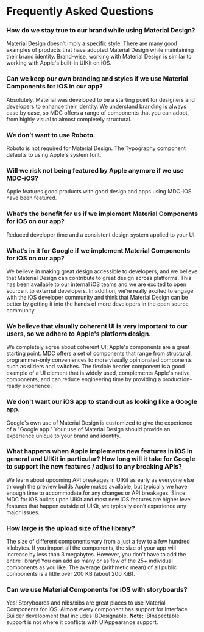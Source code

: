 <!--docs:
title: "Frequently Asked Questions"
layout: landing
section: docs
path: /docs/faq/
-->

# Frequently Asked Questions

### How do we stay true to our brand while using Material Design?

Material Design doesn’t imply a specific style. There are many good examples of products that have adopted Material Design while maintaining their brand identity. Brand-wise, working with Material Design is similar to working with Apple's built-in UIKit on iOS.

### Can we keep our own branding and styles if we use Material Components for iOS in our app?

Absolutely. Material was developed to be a starting point for designers and developers to enhance their identity. We understand branding is always case by case, so MDC offers a range of components that you can adopt, from highly visual to almost completely structural.

### We don’t want to use Roboto.

Roboto is not required for Material Design. The Typography component defaults to using Apple's system font.

### Will we risk not being featured by Apple anymore if we use MDC-iOS?

Apple features good products with good design and apps using MDC-iOS have been featured.

### What’s the benefit for us if we implement Material Components for iOS on our app?

Reduced developer time and a consistent design system applied to your UI.

### What’s in it for Google if we implement Material Components for iOS on our app?

We believe in making great design accessible to developers, and we believe that Material Design can contribute to great design across platforms. This has been available to our internal iOS teams and we are excited to open source it to external developers. In addition, we’re really excited to engage with the iOS developer community and think that Material Design can be better by getting it into the hands of more developers in the open source community.

### We believe that visually coherent UI is very important to our users, so we adhere to Apple's platform design.

We completely agree about coherent UI; Apple's components are a great starting point. MDC offers a set of components that range from structural, programmer-only conveniences to more visually opinionated components such as sliders and switches. The flexible header component is a good example of a UI element that is widely used, complements Apple's native components, and can reduce engineering time by providing a production-ready experience.

### We don't want our iOS app to stand out as looking like a Google app.

Google's own use of Material Design is customized to give the experience of a "Google app." Your use of Material Design should provide an experience unique to your brand and identity.

### What happens when Apple implements new features in iOS in general and UIKit in particular? How long will it take for Google to support the new features / adjust to any breaking APIs?

We learn about upcoming API breakages in UIKit as early as everyone else through the preview builds Apple makes available, but typically we have enough time to accommodate for any changes or API breakages. Since MDC for iOS builds upon UIKit and most new iOS features are higher level features that happen outside of UIKit, we typically don’t experience any major issues.

### How large is the upload size of the library?

The size of different components vary from a just a few to a few hundred
kilobytes.  If you import all the components, the size of your app
will increase by less than 3 megabytes. However, you don't have to add the
entire library!  You can add as many or as few of the 25+ individual
components as you like. The average (arithmetic mean) of all public components
is a little over 200 KB (about 200 KiB).

### Can we use Material Components for iOS with storyboards?

Yes! Storyboards and nibs/xibs are great places to use Material Components for iOS. Almost every component has support for Interface Builder development that includes IBDesignable. **Note:** IBInspectable support is not where it conflicts with UIAppearance support.
